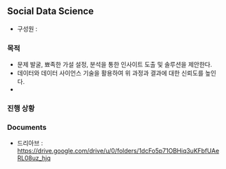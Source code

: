 ## Social Data Science 
- 구성원 : 

### 목적
- 문제 발굴, 뾰족한 가설 설정, 분석을 통한 인사이트 도출 및 솔루션을 제안한다.
- 데이터와 데이터 사이언스 기술을 활용하여 위 과정과 결과에 대한 신뢰도를 높인다.
- 

### 진행 상황


### Documents
- 드리아브 : https://drive.google.com/drive/u/0/folders/1dcFo5p71OBHiq3uKFbfUAeRL08uz_hjq
